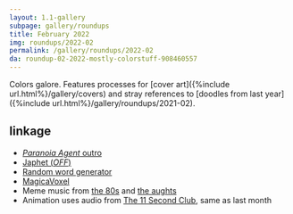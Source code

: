 ```yaml
---
layout: 1.1-gallery
subpage: gallery/roundups
title: February 2022
img: roundups/2022-02
permalink: /gallery/roundups/2022-02
da: roundup-02-2022-mostly-colorstuff-908460557
---
```

Colors galore. Features processes for [cover art]({%include url.html%}/gallery/covers) and stray references to [doodles from last year]({%include url.html%}/gallery/roundups/2021-02).

## linkage
- <a href="https://www.youtube.com/watch?v=I5LKs6LlsP" class="ext"><i>Paranoia Agent</i> outro</a>
- <a href="https://off.fandom.com/wiki/Japhet" class="ext">Japhet (<i style="text-transform:uppercase;">Off</i>)</a>
- <a href="https://www.wordgenerator.net/random-word-generator.php" class="ext">Random word generator</a>
- <a href="http://ephtracy.github.io/" class="ext">MagicaVoxel</a>
- Meme music from <a href="https://www.youtube.com/watch?v=d7xMgJedN2s" class="ext">the 80s</a> and <a href="https://www.youtube.com/watch?v=k-t4vqd534Y" class="ext">the aughts</a>
- Animation uses audio from <a href="https://www.11secondclub.com/competitions/january22" class="ext">The 11 Second Club</a>, same as last month
